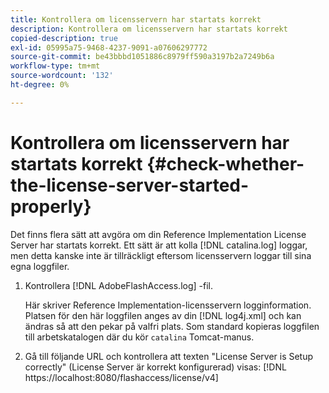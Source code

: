```yaml
---
title: Kontrollera om licensservern har startats korrekt
description: Kontrollera om licensservern har startats korrekt
copied-description: true
exl-id: 05995a75-9468-4237-9091-a07606297772
source-git-commit: be43bbbd1051886c8979ff590a3197b2a7249b6a
workflow-type: tm+mt
source-wordcount: '132'
ht-degree: 0%

---
```


# Kontrollera om licensservern har startats korrekt {#check-whether-the-license-server-started-properly}

Det finns flera sätt att avgöra om din Reference Implementation License Server har startats korrekt. Ett sätt är att kolla [!DNL catalina.log] loggar, men detta kanske inte är tillräckligt eftersom licensservern loggar till sina egna loggfiler.
1. Kontrollera [!DNL AdobeFlashAccess.log] -fil.

   Här skriver Reference Implementation-licensservern logginformation. Platsen för den här loggfilen anges av din [!DNL log4j.xml] och kan ändras så att den pekar på valfri plats. Som standard kopieras loggfilen till arbetskatalogen där du kör `catalina` Tomcat-manus.
1. Gå till följande URL och kontrollera att texten &quot;License Server is Setup correctly&quot; (License Server är korrekt konfigurerad) visas:
   [!DNL ht<span></span>tps://localhost:8080/flashaccess/license/v4]
